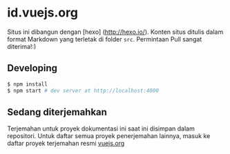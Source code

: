 # id.vuejs.org

Situs ini dibangun dengan [hexo] (http://hexo.io/). Konten situs ditulis dalam format Markdown yang terletak di folder `src`. Permintaan Pull sangat diterima!:)

## Developing

``` bash
$ npm install
$ npm start # dev server at http://localhost:4000
```

## Sedang diterjemahkan 
Terjemahan untuk proyek dokumentasi ini saat ini disimpan dalam repositori.
Untuk daftar semua proyek penerjemahan lainnya, masuk ke daftar proyek terjemahan resmi [vuejs.org](https://github.com/vuejs/vuejs.org "he official documentation site for Vue.js.")
